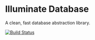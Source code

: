 # Illuminate Database

A clean, fast database abstraction library.

[![Build Status](https://secure.travis-ci.org/illuminate/database.png)](http://travis-ci.org/illuminate/database)